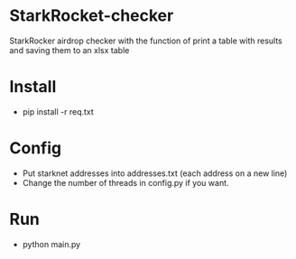# StarkRocket-checker
StarkRocker airdrop checker with the function of print a table with results and saving them to an xlsx table
# Install
- pip install -r req.txt
# Config
- Put starknet addresses into addresses.txt (each address on a new line)
- Change the number of threads in config.py if you want.
# Run
- python main.py
  
